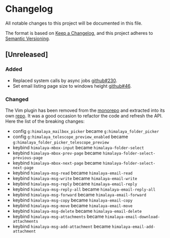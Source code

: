 # Changelog

All notable changes to this project will be documented in this file.

The format is based on [Keep a Changelog](https://keepachangelog.com/en/1.0.0/),
and this project adheres to [Semantic Versioning](https://semver.org/spec/v2.0.0.html).

## [Unreleased]

### Added

- Replaced system calls by async jobs [github#230].
- Set email listing page size to windows height [github#46].

### Changed

The Vim plugin has been removed from the
[monorepo](https://github.com/soywod/himalaya) and extracted into its
own [repo](https://git.sr.ht/~soywod/himalaya-vim). It was a good
occasion to refactor the code and refresh the API. Here the list of
the breaking changes:

- config `g:himalaya_mailbox_picker` became `g:himalaya_folder_picker`
- config `g:himalaya_telescope_preview_enabled` became `g:himalaya_folder_picker_telescope_preview`
- keybind `himalaya-mbox-input` became `himalaya-folder-select`
- keybind `himalaya-mbox-prev-page` became `himalaya-folder-select-previous-page`
- keybind `himalaya-mbox-next-page` became `himalaya-folder-select-next-page`
- keybind `himalaya-msg-read` became `himalaya-email-read`
- keybind `himalaya-msg-write` became `himalaya-email-write`
- keybind `himalaya-msg-reply` became `himalaya-email-reply`
- keybind `himalaya-msg-reply-all` became `himalaya-email-reply-all`
- keybind `himalaya-msg-forward` became `himalaya-email-forward`
- keybind `himalaya-msg-copy` became `himalaya-email-copy`
- keybind `himalaya-msg-move` became `himalaya-email-move`
- keybind `himalaya-msg-delete` became `himalaya-email-delete`
- keybind `himalaya-msg-attachments` became `himalaya-email-download-attachments`
- keybind `himalaya-msg-add-attachment` became `himalaya-email-add-attachment`

[github#230]: https://github.com/soywod/himalaya/issues/230
[github#46]: https://github.com/soywod/himalaya/issues/46
